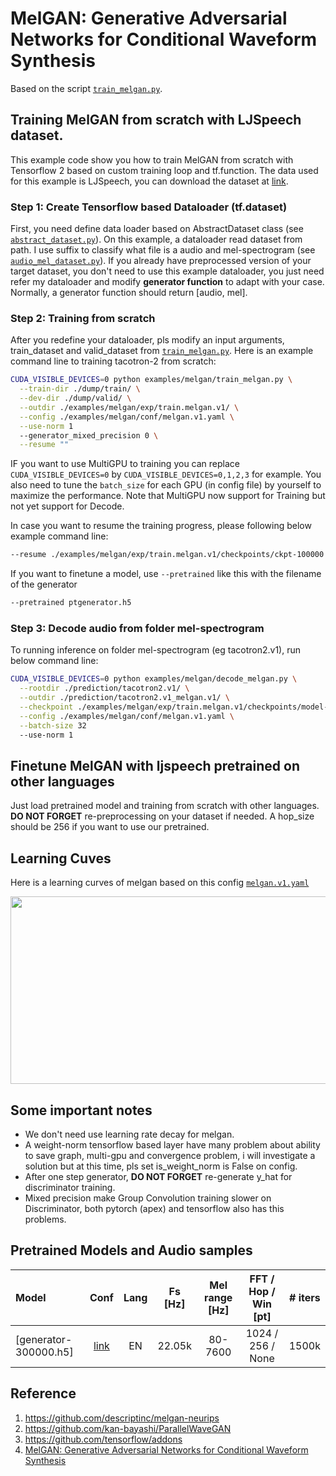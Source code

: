 # MelGAN: Generative Adversarial Networks for Conditional Waveform Synthesis
Based on the script [`train_melgan.py`](https://github.com/dathudeptrai/TensorflowTTS/tree/master/examples/melgan/train_melgan.py).

## Training MelGAN from scratch with LJSpeech dataset.
This example code show you how to train MelGAN from scratch with Tensorflow 2 based on custom training loop and tf.function. The data used for this example is LJSpeech, you can download the dataset at  [link](https://keithito.com/LJ-Speech-Dataset/).

### Step 1: Create Tensorflow based Dataloader (tf.dataset)
First, you need define data loader based on AbstractDataset class (see [`abstract_dataset.py`](https://github.com/dathudeptrai/TensorflowTTS/tree/master/tensorflow_tts/datasets/abstract_dataset.py)). On this example, a dataloader read dataset from path. I use suffix to classify what file is a audio and mel-spectrogram (see [`audio_mel_dataset.py`](https://github.com/dathudeptrai/TensorflowTTS/tree/master/examples/melgan/audio_mel_dataset.py)). If you already have preprocessed version of your target dataset, you don't need to use this example dataloader, you just need refer my dataloader and modify **generator function** to adapt with your case. Normally, a generator function should return [audio, mel].

### Step 2: Training from scratch
After you redefine your dataloader, pls modify an input arguments, train_dataset and valid_dataset from [`train_melgan.py`](https://github.com/dathudeptrai/TensorflowTTS/tree/master/examples/melgan/train_melgan.py). Here is an example command line to training tacotron-2 from scratch:

```bash
CUDA_VISIBLE_DEVICES=0 python examples/melgan/train_melgan.py \
  --train-dir ./dump/train/ \
  --dev-dir ./dump/valid/ \
  --outdir ./examples/melgan/exp/train.melgan.v1/ \
  --config ./examples/melgan/conf/melgan.v1.yaml \
  --use-norm 1
  --generator_mixed_precision 0 \
  --resume ""
```

IF you want to use MultiGPU to training you can replace `CUDA_VISIBLE_DEVICES=0` by `CUDA_VISIBLE_DEVICES=0,1,2,3` for example. You also need to tune the `batch_size` for each GPU (in config file) by yourself to maximize the performance. Note that MultiGPU now support for Training but not yet support for Decode.

In case you want to resume the training progress, please following below example command line:

```bash
--resume ./examples/melgan/exp/train.melgan.v1/checkpoints/ckpt-100000
```

If you want to finetune a model, use `--pretrained` like this with the filename of the generator
```bash
--pretrained ptgenerator.h5
```


### Step 3: Decode audio from folder mel-spectrogram
To running inference on folder mel-spectrogram (eg tacotron2.v1), run below command line:

```bash
CUDA_VISIBLE_DEVICES=0 python examples/melgan/decode_melgan.py \
  --rootdir ./prediction/tacotron2.v1/ \
  --outdir ./prediction/tacotron2.v1_melgan.v1/ \
  --checkpoint ./examples/melgan/exp/train.melgan.v1/checkpoints/model-1500000.h5 \
  --config ./examples/melgan/conf/melgan.v1.yaml \
  --batch-size 32
  --use-norm 1
```


## Finetune MelGAN with ljspeech pretrained on other languages
Just load pretrained model and training from scratch with other languages. **DO NOT FORGET** re-preprocessing on your dataset if needed. A hop_size should be 256 if you want to use our pretrained.

## Learning Cuves
Here is a learning curves of melgan based on this config [`melgan.v1.yaml`](https://github.com/dathudeptrai/TensorflowTTS/tree/master/examples/melgan/conf/melgan.v1.yaml)

<img src="fig/melgan.v1.png" height="300" width="2500">

## Some important notes
	
* We don't need use learning rate decay for melgan.
* A weight-norm tensorflow based layer have many problem about ability to save graph, multi-gpu and convergence problem, i will investigate a solution but at this time, pls set is_weight_norm is False on config.
* After one step generator, **DO NOT FORGET** re-generate y_hat for discriminator training.
* Mixed precision make Group Convolution training slower on Discriminator, both pytorch (apex) and tensorflow also has this problems.

## Pretrained Models and Audio samples
| Model                                                                                                          | Conf                                                                                                                        | Lang  | Fs [Hz] | Mel range [Hz] | FFT / Hop / Win [pt] | # iters |
| :------                                                                                                        | :---:                                                                                                                       | :---: | :----:  | :--------:     | :---------------:    | :-----: |
| [generator-300000.h5]             | [link](https://drive.google.com/file/d/12m1ibRH3lBmL8zEvjGZ4HAAHWZwJUdlJ/view?usp=sharing)          | EN    | 22.05k  | 80-7600        | 1024 / 256 / None    | 1500k    |


## Reference

1. https://github.com/descriptinc/melgan-neurips
2. https://github.com/kan-bayashi/ParallelWaveGAN
3. https://github.com/tensorflow/addons
4. [MelGAN: Generative Adversarial Networks for Conditional Waveform Synthesis](https://arxiv.org/abs/1910.06711)
